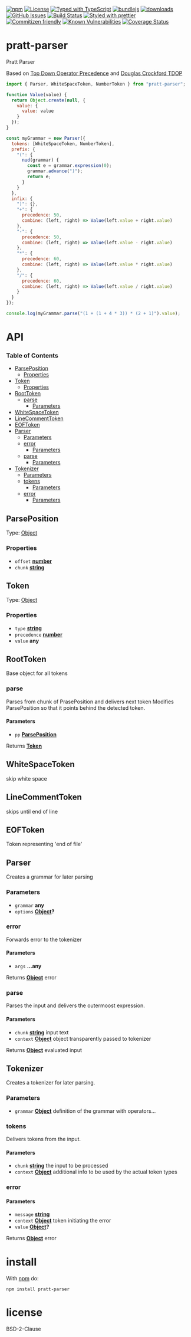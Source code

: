 [![npm](https://img.shields.io/npm/v/pratt-parser.svg)](https://www.npmjs.com/package/pratt-parser)
[![License](https://img.shields.io/badge/License-0BSD-blue.svg)](https://spdx.org/licenses/0BSD.html)
[![Typed with TypeScript](https://flat.badgen.net/badge/icon/Typed?icon=typescript\&label\&labelColor=blue\&color=555555)](https://typescriptlang.org)
[![bundlejs](https://deno.bundlejs.com/?q=pratt-parser\&badge=detailed)](https://bundlejs.com/?q=pratt-parser)
[![downloads](http://img.shields.io/npm/dm/pratt-parser.svg?style=flat-square)](https://npmjs.org/package/pratt-parser)
[![GitHub Issues](https://img.shields.io/github/issues/arlac77/pratt-parser.svg?style=flat-square)](https://github.com/arlac77/pratt-parser/issues)
[![Build Status](https://img.shields.io/endpoint.svg?url=https%3A%2F%2Factions-badge.atrox.dev%2Farlac77%2Fpratt-parser%2Fbadge\&style=flat)](https://actions-badge.atrox.dev/arlac77/pratt-parser/goto)
[![Styled with prettier](https://img.shields.io/badge/styled_with-prettier-ff69b4.svg)](https://github.com/prettier/prettier)
[![Commitizen friendly](https://img.shields.io/badge/commitizen-friendly-brightgreen.svg)](http://commitizen.github.io/cz-cli/)
[![Known Vulnerabilities](https://snyk.io/test/github/arlac77/pratt-parser/badge.svg)](https://snyk.io/test/github/arlac77/pratt-parser)
[![Coverage Status](https://coveralls.io/repos/arlac77/pratt-parser/badge.svg)](https://coveralls.io/github/arlac77/pratt-parser)

# pratt-parser

Pratt Parser

Based on
[Top Down Operator Precedence](https://tdop.github.io) and
[Douglas Crockford TDOP](https://github.com/douglascrockford/TDOP)

<!-- skip-example -->

```javascript
import { Parser, WhiteSpaceToken, NumberToken } from "pratt-parser";

function Value(value) {
  return Object.create(null, {
    value: {
      value: value
    }
  });
}

const myGrammar = new Parser({
  tokens: [WhiteSpaceToken, NumberToken],
  prefix: {
    "(": {
      nud(grammar) {
        const e = grammar.expression(0);
        grammar.advance(")");
        return e;
      }
    }
  },
  infix: {
    ")": {},
    "+": {
      precedence: 50,
      combine: (left, right) => Value(left.value + right.value)
    },
    "-": {
      precedence: 50,
      combine: (left, right) => Value(left.value - right.value)
    },
    "*": {
      precedence: 60,
      combine: (left, right) => Value(left.value * right.value)
    },
    "/": {
      precedence: 60,
      combine: (left, right) => Value(left.value / right.value)
    }
  }
});

console.log(myGrammar.parse("(1 + (1 + 4 * 3)) * (2 + 1)").value);
```

# API

<!-- Generated by documentation.js. Update this documentation by updating the source code. -->

### Table of Contents

*   [ParsePosition](#parseposition)
    *   [Properties](#properties)
*   [Token](#token)
    *   [Properties](#properties-1)
*   [RootToken](#roottoken)
    *   [parse](#parse)
        *   [Parameters](#parameters)
*   [WhiteSpaceToken](#whitespacetoken)
*   [LineCommentToken](#linecommenttoken)
*   [EOFToken](#eoftoken)
*   [Parser](#parser)
    *   [Parameters](#parameters-1)
    *   [error](#error)
        *   [Parameters](#parameters-2)
    *   [parse](#parse-1)
        *   [Parameters](#parameters-3)
*   [Tokenizer](#tokenizer)
    *   [Parameters](#parameters-4)
    *   [tokens](#tokens)
        *   [Parameters](#parameters-5)
    *   [error](#error-1)
        *   [Parameters](#parameters-6)

## ParsePosition

Type: [Object](https://developer.mozilla.org/docs/Web/JavaScript/Reference/Global_Objects/Object)

### Properties

*   `offset` **[number](https://developer.mozilla.org/docs/Web/JavaScript/Reference/Global_Objects/Number)**&#x20;
*   `chunk` **[string](https://developer.mozilla.org/docs/Web/JavaScript/Reference/Global_Objects/String)**&#x20;

## Token

Type: [Object](https://developer.mozilla.org/docs/Web/JavaScript/Reference/Global_Objects/Object)

### Properties

*   `type` **[string](https://developer.mozilla.org/docs/Web/JavaScript/Reference/Global_Objects/String)**&#x20;
*   `precedence` **[number](https://developer.mozilla.org/docs/Web/JavaScript/Reference/Global_Objects/Number)**&#x20;
*   `value` **any**&#x20;

## RootToken

Base object for all tokens

### parse

Parses from chunk of PrasePosition and delivers next token
Modifies ParsePosition so that it points behind the detected token.

#### Parameters

*   `pp` **[ParsePosition](#parseposition)**&#x20;

Returns **[Token](#token)**&#x20;

## WhiteSpaceToken

skip white space

## LineCommentToken

skips until end of line

## EOFToken

Token representing 'end of file'

## Parser

Creates a grammar for later parsing

### Parameters

*   `grammar` **any**&#x20;
*   `options` **[Object](https://developer.mozilla.org/docs/Web/JavaScript/Reference/Global_Objects/Object)?**&#x20;

### error

Forwards error to the tokenizer

#### Parameters

*   `args` **...any**&#x20;

Returns **[Object](https://developer.mozilla.org/docs/Web/JavaScript/Reference/Global_Objects/Object)** error

### parse

Parses the input and delivers the outermoost expression.

#### Parameters

*   `chunk` **[string](https://developer.mozilla.org/docs/Web/JavaScript/Reference/Global_Objects/String)** input text
*   `context` **[Object](https://developer.mozilla.org/docs/Web/JavaScript/Reference/Global_Objects/Object)** object transparently passed to tokenizer

Returns **[Object](https://developer.mozilla.org/docs/Web/JavaScript/Reference/Global_Objects/Object)** evaluated input

## Tokenizer

Creates a tokenizer for later parsing.

### Parameters

*   `grammar` **[Object](https://developer.mozilla.org/docs/Web/JavaScript/Reference/Global_Objects/Object)** definition of the grammar with operators...

### tokens

Delivers tokens from the input.

#### Parameters

*   `chunk` **[string](https://developer.mozilla.org/docs/Web/JavaScript/Reference/Global_Objects/String)** the input to be processed
*   `context` **[Object](https://developer.mozilla.org/docs/Web/JavaScript/Reference/Global_Objects/Object)** additional info to be used by the actual token types

### error

#### Parameters

*   `message` **[string](https://developer.mozilla.org/docs/Web/JavaScript/Reference/Global_Objects/String)**&#x20;
*   `context` **[Object](https://developer.mozilla.org/docs/Web/JavaScript/Reference/Global_Objects/Object)** token initiating the error
*   `value` **[Object](https://developer.mozilla.org/docs/Web/JavaScript/Reference/Global_Objects/Object)?**&#x20;

Returns **[Object](https://developer.mozilla.org/docs/Web/JavaScript/Reference/Global_Objects/Object)** error

# install

With [npm](http://npmjs.org) do:

```shell
npm install pratt-parser
```

# license

BSD-2-Clause
